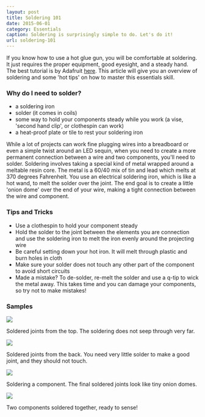 ```yaml
---
layout: post
title: Soldering 101
date: 2015-06-01
category: Essentials
caption: Soldering is surprisingly simple to do. Let's do it!
url: soldering-101
---
```

If you know how to use a hot glue gun, you will be comfortable at soldering. It just requires the proper equipment, good eyesight, and a steady hand. The best tutorial is by Adafruit [here](https://learn.adafruit.com/adafruit-guide-excellent-soldering). This article will give you an overview of soldering and some 'hot tips' on how to master this essentials skill.

### Why do I need to solder?

- a soldering iron
- solder (it comes in coils)
- some way to hold your components steady while you work (a vise, 'second hand clip', or clothespin can work)
- a heat-proof plate or tile to rest your soldering iron

While a lot of projects can work fine plugging wires into a breadboard or even a simple twist around an LED sequin, when you need to create a more permanent connection between a wire and two components, you'll need to solder. Soldering involves taking a special kind of metal wrapped around a meltable resin core. The metal is a 60/40 mix of tin and lead which melts at 370 degrees Fahrenheit. You use an electrical soldering iron, which is like a hot wand, to melt the solder over the joint. The end goal is to create a little 'onion dome' over the end of your wire, making a tight connection between the wire and component.

### Tips and Tricks

- Use a clothespin to hold your component steady
- Hold the solder to the joint between the elements you are connection and use the soldering iron to melt the iron evenly around the projecting wire
- Be careful setting down your hot iron. It will melt through plastic and burn holes in cloth
- Make sure your solder does not touch any other part of the component to avoid short circuits
- Made a mistake? To de-solder, re-melt the solder and use a q-tip to wick the metal away. This takes time and you can damage your components, so try not to make mistakes!

### Samples

<img src="/img/essentials/soldering/soldering-1.JPG">

Soldered joints from the top. The soldering does not seep through very far.

<img src="/img/essentials/soldering/soldering-2.JPG">

Soldered joints from the back. You need very little solder to make a good joint, and they should not touch.

<img src="/img/essentials/soldering/soldering-3.JPG">

Soldering a component. The final soldered joints look like tiny onion domes.

<img src="/img/essentials/soldering/soldering-4.JPG">

Two components soldered together, ready to sense!





